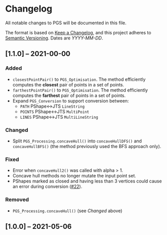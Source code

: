 # Changelog

All notable changes to PGS will be documented in this file.

The format is based on [Keep a Changelog](https://keepachangelog.com/en/1.0.0/),
and this project adheres to [Semantic Versioning](https://semver.org/spec/v2.0.0.html). Dates are *YYYY-MM-DD*.

## [1.1.0] – 2021-00-00

### Added


- `closestPointPair()` to `PGS_Optimisation`. The method efficiently computes the **closest** pair of points in a set of points.
- `farthestPointPair()` to `PGS_Optimisation`. The method efficiently computes the **farthest** pair of points in a set of points.
- Expand `PGS_Conversion` to support conversion between:
  - `PATH` PShape<->JTS `LineString`
  - `POINTS` PShape<->JTS `MultiPoint`
  - `LINES` PShape<->JTS `MultiLineString`

### Changed 

- Split `PGS_Processing.concaveHull()` into `concaveHullDFS()` and `concaveHullBFS()` (the method previously used the BFS approach only).

### Fixed
- Error when `concaveHull2()` was called with alpha > 1.
- Concave hull methods no longer mutate the input point set.
- PShapes marked as closed and having less than 3 vertices could cause an error during conversion ([#22](https://github.com/micycle1/PGS/issues/22)).

### Removed
- `PGS_Processing.concaveHull()` (see *Changed* above)

## [1.0.0] – 2021-05-06